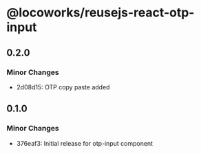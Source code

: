 # @locoworks/reusejs-react-otp-input

## 0.2.0

### Minor Changes

- 2d08d15: OTP copy paste added

## 0.1.0

### Minor Changes

- 376eaf3: Initial release for otp-input component
